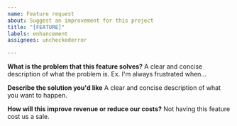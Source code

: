 ```yaml
---
name: Feature request
about: Suggest an improvement for this project
title: "[FEATURE]"
labels: enhancement
assignees: uncheckederror

---
```


**What is the problem that this feature solves?**
A clear and concise description of what the problem is. Ex. I'm always frustrated when...

**Describe the solution you'd like**
A clear and concise description of what you want to happen.

**How will this improve revenue or reduce our costs?**
Not having this feature cost us a sale.
